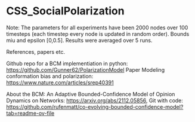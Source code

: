 # CSS_SocialPolarization

Note: The parameters for all experiments have been 2000 nodes over 100 timesteps (each timestep every node is updated in random order). Bounds miu and epsilon [0,0.5]. Results were averaged over 5 runs.

References, papers etc.

Github repo for a BCM implementiation in python: https://github.com/Gunner62/PolarizationModel
Paper Modeling conformation bias and polarization: https://www.nature.com/articles/srep40391

About the BCM: An Adaptive Bounded-Confidence Model of Opinion Dynamics on Networks: https://arxiv.org/abs/2112.05856,
Git with code: https://github.com/rufenmatt/co-evolving-bounded-confidence-model?tab=readme-ov-file

